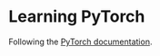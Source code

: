 # Learning PyTorch

Following the [PyTorch documentation](https://pytorch.org/tutorials/beginner/basics/intro.html).
